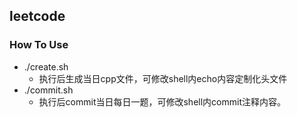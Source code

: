 ## leetcode

### How To Use

- ./create.sh
  - 执行后生成当日cpp文件，可修改shell内echo内容定制化头文件
- ./commit.sh
  - 执行后commit当日每日一题，可修改shell内commit注释内容。
